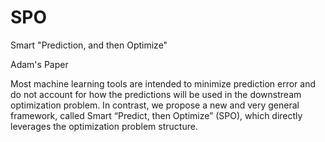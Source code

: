# SPO
Smart "Prediction, and then Optimize"

Adam's Paper

Most machine learning tools are intended to minimize prediction error and do not account for how the predictions
will be used in the downstream optimization problem. 
In contrast, we propose a new and very general framework, called Smart “Predict, then Optimize” (SPO), which directly leverages the optimization problem structure.

